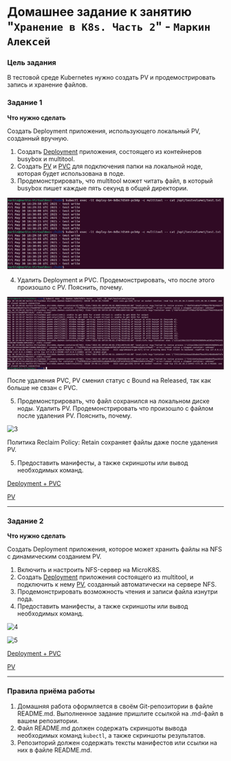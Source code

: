 # Домашнее задание к занятию "`Хранение в K8s. Часть 2`" - `Маркин Алексей`

### Цель задания

В тестовой среде Kubernetes нужно создать PV и продемострировать запись и хранение файлов.

### Задание 1

**Что нужно сделать**

Создать Deployment приложения, использующего локальный PV, созданный вручную.

1. Создать [Deployment](https://github.com/Markin-AI/kub-7/blob/main/deploy-bm-pvc.yaml) приложения, состоящего из контейнеров busybox и multitool.
2. Создать [PV](https://github.com/Markin-AI/kub-7/blob/main/bm-pv.yaml) и [PVC](https://github.com/Markin-AI/kub-7/blob/main/deploy-bm-pvc.yaml) для подключения папки на локальной ноде, которая будет использована в поде.
3. Продемонстрировать, что multitool может читать файл, в который busybox пишет каждые пять секунд в общей директории.

![1](https://github.com/Markin-AI/kub-6/blob/main/img/1.png)
 
4. Удалить Deployment и PVC. Продемонстрировать, что после этого произошло с PV. Пояснить, почему.

![2](https://github.com/Markin-AI/kub-6/blob/main/img/2.png)

После удаления PVC, PV сменил статус с Bound на Released, так как больше не свзан с PVC.

5. Продемонстрировать, что файл сохранился на локальном диске ноды. Удалить PV.  Продемонстрировать что произошло с файлом после удаления PV. Пояснить, почему.


![3](https://github.com/Markin-AI/kub-6/blob/main/img/3.png)

Политика Reclaim Policy: Retain сохраняет файлы даже после удаления PV.

5. Предоставить манифесты, а также скриншоты или вывод необходимых команд.

[Deployment + PVC](https://github.com/Markin-AI/kub-7/blob/main/deploy-bm-pvc.yaml)

[PV](https://github.com/Markin-AI/kub-7/blob/main/bm-pv.yaml)

------

### Задание 2

**Что нужно сделать**

Создать Deployment приложения, которое может хранить файлы на NFS с динамическим созданием PV.

1. Включить и настроить NFS-сервер на MicroK8S.
2. Создать [Deployment](https://github.com/Markin-AI/kub-7/blob/main/deploy-m-pvc.yaml) приложения состоящего из multitool, и подключить к нему [PV](https://github.com/Markin-AI/kub-7/blob/main/pv-nfs.yaml), созданный автоматически на сервере NFS.
3. Продемонстрировать возможность чтения и записи файла изнутри пода. 
4. Предоставить манифесты, а также скриншоты или вывод необходимых команд.

![4](https://github.com/Markin-AI/kub-6/blob/main/img/4.png)

![5](https://github.com/Markin-AI/kub-6/blob/main/img/5.png)

[Deployment + PVC](https://github.com/Markin-AI/kub-7/blob/main/deploy-m-pvc.yaml)

[PV](https://github.com/Markin-AI/kub-7/blob/main/pv-nfs.yaml)

------

### Правила приёма работы

1. Домашняя работа оформляется в своём Git-репозитории в файле README.md. Выполненное задание пришлите ссылкой на .md-файл в вашем репозитории.
2. Файл README.md должен содержать скриншоты вывода необходимых команд `kubectl`, а также скриншоты результатов.
3. Репозиторий должен содержать тексты манифестов или ссылки на них в файле README.md.